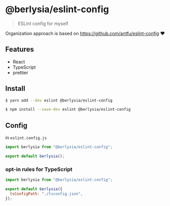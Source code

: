 # @berlysia/eslint-config

> ESLint config for myself

Organization approach is based on https://github.com/antfu/eslint-config ❤

## Features

- React
- TypeScript
- prettier

## Install

```sh
$ yarn add --dev eslint @berlysia/eslint-config
```

```sh
$ npm install --save-dev eslint @berlysia/eslint-config
```

## Config

in `eslint.config.js`

```js
import berlysia from "@berlysia/eslint-config";

export default berlysia();
```

### opt-in rules for TypeScript

```js
import berlysia from "@berlysia/eslint-config";

export default berlysia({
  tsConfigPath: "./tsconfig.json",
});
```

